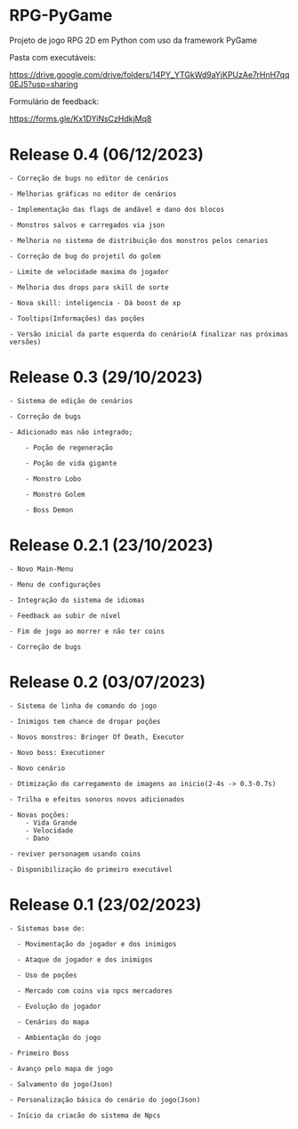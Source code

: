 # RPG-PyGame

Projeto de jogo RPG 2D em Python com uso da framework PyGame

Pasta com executáveis:

https://drive.google.com/drive/folders/14PY_YTGkWd9aYjKPUzAe7rHnH7qq0EJ5?usp=sharing

Formulário de feedback:

https://forms.gle/Kx1DYiNsCzHdkjMq8

# Release 0.4 (06/12/2023)

    - Correção de bugs no editor de cenários
    
    - Melhorias gráficas no editor de cenários
    
    - Implementação das flags de andável e dano dos blocos
    
    - Monstros salvos e carregados via json
    
    - Melhoria no sistema de distribuição dos monstros pelos cenarios
    
    - Correção de bug do projetil do golem
    
    - Limite de velocidade maxima do jogador
    
    - Melhoria dos drops para skill de sorte
    
    - Nova skill: inteligencia - Dá boost de xp
    
    - Tooltips(Informações) das poções
    
    - Versão inicial da parte esquerda do cenário(A finalizar nas próximas versões)

# Release 0.3 (29/10/2023)

    - Sistema de edição de cenários

    - Correção de bugs

    - Adicionado mas não integrado;

        - Poção de regeneração

        - Poção de vida gigante

        - Monstro Lobo

        - Monstro Golem

        - Boss Demon

# Release 0.2.1 (23/10/2023)

    - Novo Main-Menu
    
    - Menu de configurações
    
    - Integração do sistema de idiomas
    
    - Feedback ao subir de nível
    
    - Fim de jogo ao morrer e não ter coins
    
    - Correção de bugs

# Release 0.2 (03/07/2023)

    - Sistema de linha de comando do jogo
    
    - Inimigos tem chance de dropar poções
    
    - Novos monstros: Bringer Of Death, Executor
    
    - Novo boss: Executioner
    
    - Novo cenário
    
    - Otimização do carregamento de imagens ao inicio(2-4s -> 0.3-0.7s)
    
    - Trilha e efeitos sonoros novos adicionados
    
    - Novas poções:
        - Vida Grande
        - Velocidade
        - Dano
    
    - reviver personagem usando coins
    
    - Disponibilização do primeiro executável    

# Release 0.1 (23/02/2023)

    - Sistemas base de:
      
      - Movimentação do jogador e dos inimigos
      
      - Ataque do jogador e dos inimigos
      
      - Uso de poções
      
      - Mercado com coins via npcs mercadores
      
      - Evolução do jogador
      
      - Cenários do mapa
      
      - Ambientação do jogo
      
    - Primeiro Boss
    
    - Avanço pelo mapa de jogo 
    
    - Salvamento do jogo(Json)
    
    - Personalização básica do cenário do jogo(Json)
  
    - Início da criacão do sistema de Npcs
    
